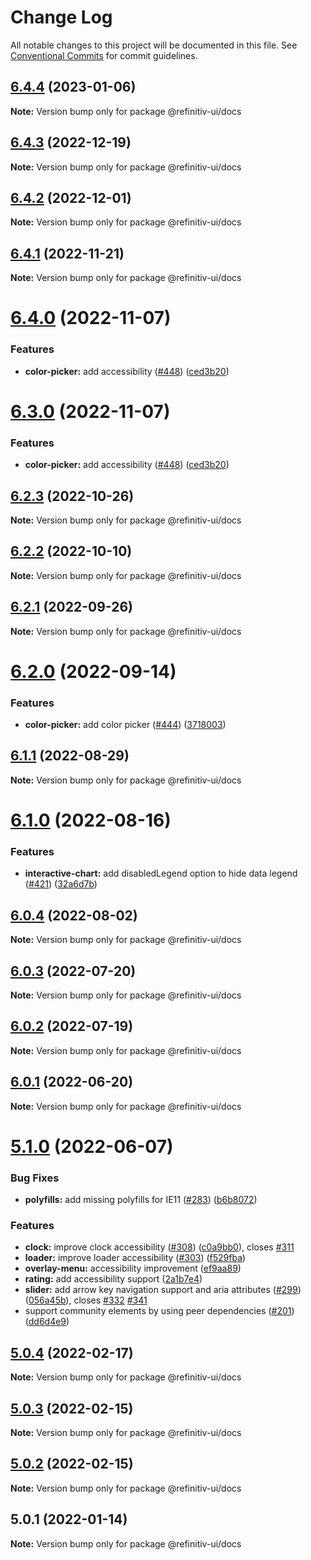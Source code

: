 # Change Log

All notable changes to this project will be documented in this file.
See [Conventional Commits](https://conventionalcommits.org) for commit guidelines.

## [6.4.4](https://github.com/Refinitiv/refinitiv-ui/compare/@refinitiv-ui/docs@6.4.3...@refinitiv-ui/docs@6.4.4) (2023-01-06)

**Note:** Version bump only for package @refinitiv-ui/docs





## [6.4.3](https://github.com/Refinitiv/refinitiv-ui/compare/@refinitiv-ui/docs@6.4.2...@refinitiv-ui/docs@6.4.3) (2022-12-19)

**Note:** Version bump only for package @refinitiv-ui/docs





## [6.4.2](https://github.com/Refinitiv/refinitiv-ui/compare/@refinitiv-ui/docs@6.4.1...@refinitiv-ui/docs@6.4.2) (2022-12-01)

**Note:** Version bump only for package @refinitiv-ui/docs





## [6.4.1](https://github.com/Refinitiv/refinitiv-ui/compare/@refinitiv-ui/docs@6.4.0...@refinitiv-ui/docs@6.4.1) (2022-11-21)

**Note:** Version bump only for package @refinitiv-ui/docs





# [6.4.0](https://github.com/Refinitiv/refinitiv-ui/compare/@refinitiv-ui/docs@6.2.3...@refinitiv-ui/docs@6.4.0) (2022-11-07)


### Features

* **color-picker:** add accessibility ([#448](https://github.com/Refinitiv/refinitiv-ui/issues/448)) ([ced3b20](https://github.com/Refinitiv/refinitiv-ui/commit/ced3b208ab817975923a2feeba1f6488d30f046a))





# [6.3.0](https://github.com/Refinitiv/refinitiv-ui/compare/@refinitiv-ui/docs@6.2.3...@refinitiv-ui/docs@6.3.0) (2022-11-07)


### Features

* **color-picker:** add accessibility ([#448](https://github.com/Refinitiv/refinitiv-ui/issues/448)) ([ced3b20](https://github.com/Refinitiv/refinitiv-ui/commit/ced3b208ab817975923a2feeba1f6488d30f046a))





## [6.2.3](https://github.com/Refinitiv/refinitiv-ui/compare/@refinitiv-ui/docs@6.2.2...@refinitiv-ui/docs@6.2.3) (2022-10-26)

**Note:** Version bump only for package @refinitiv-ui/docs





## [6.2.2](https://github.com/Refinitiv/refinitiv-ui/compare/@refinitiv-ui/docs@6.2.1...@refinitiv-ui/docs@6.2.2) (2022-10-10)


**Note:** Version bump only for package @refinitiv-ui/docs




## [6.2.1](https://github.com/Refinitiv/refinitiv-ui/compare/@refinitiv-ui/docs@6.2.0...@refinitiv-ui/docs@6.2.1) (2022-09-26)

**Note:** Version bump only for package @refinitiv-ui/docs





# [6.2.0](https://github.com/Refinitiv/refinitiv-ui/compare/@refinitiv-ui/docs@6.1.1...@refinitiv-ui/docs@6.2.0) (2022-09-14)


### Features

* **color-picker:** add color picker ([#444](https://github.com/Refinitiv/refinitiv-ui/issues/444)) ([3718003](https://github.com/Refinitiv/refinitiv-ui/commit/37180039a77d908acd731c89067ecfce3f23955f))





## [6.1.1](https://github.com/Refinitiv/refinitiv-ui/compare/@refinitiv-ui/docs@6.1.0...@refinitiv-ui/docs@6.1.1) (2022-08-29)

**Note:** Version bump only for package @refinitiv-ui/docs





# [6.1.0](https://github.com/Refinitiv/refinitiv-ui/compare/@refinitiv-ui/docs@6.0.4...@refinitiv-ui/docs@6.1.0) (2022-08-16)


### Features

* **interactive-chart:** add disabledLegend option to hide data legend ([#421](https://github.com/Refinitiv/refinitiv-ui/issues/421)) ([32a6d7b](https://github.com/Refinitiv/refinitiv-ui/commit/32a6d7b1889597a7ae804edbb08fc95fc5c5a04e))





## [6.0.4](https://github.com/Refinitiv/refinitiv-ui/compare/@refinitiv-ui/docs@6.0.3...@refinitiv-ui/docs@6.0.4) (2022-08-02)

**Note:** Version bump only for package @refinitiv-ui/docs





## [6.0.3](https://github.com/Refinitiv/refinitiv-ui/compare/@refinitiv-ui/docs@6.0.2...@refinitiv-ui/docs@6.0.3) (2022-07-20)

**Note:** Version bump only for package @refinitiv-ui/docs





## [6.0.2](https://github.com/Refinitiv/refinitiv-ui/compare/@refinitiv-ui/docs@6.0.1...@refinitiv-ui/docs@6.0.2) (2022-07-19)

**Note:** Version bump only for package @refinitiv-ui/docs





## [6.0.1](https://github.com/Refinitiv/refinitiv-ui/compare/@refinitiv-ui/docs@5.1.0...@refinitiv-ui/docs@6.0.1) (2022-06-20)

**Note:** Version bump only for package @refinitiv-ui/docs





# [5.1.0](https://github.com/Refinitiv/refinitiv-ui/compare/@refinitiv-ui/docs@5.0.3...@refinitiv-ui/docs@5.1.0) (2022-06-07)


### Bug Fixes

* **polyfills:** add missing polyfills for IE11 ([#283](https://github.com/Refinitiv/refinitiv-ui/issues/283)) ([b6b8072](https://github.com/Refinitiv/refinitiv-ui/commit/b6b8072d90375100a7c8ae1ee5c25fefafb351eb))


### Features

* **clock:** improve clock accessibility ([#308](https://github.com/Refinitiv/refinitiv-ui/issues/308)) ([c0a9bb0](https://github.com/Refinitiv/refinitiv-ui/commit/c0a9bb04c212b6aa4dbce495bec4faebd9080eaf)), closes [#311](https://github.com/Refinitiv/refinitiv-ui/issues/311)
* **loader:** improve loader accessibility ([#303](https://github.com/Refinitiv/refinitiv-ui/issues/303)) ([f529fba](https://github.com/Refinitiv/refinitiv-ui/commit/f529fba2546be77ccaaa224f5dadc80d2f808d47))
* **overlay-menu:** accessibility improvement ([ef9aa89](https://github.com/Refinitiv/refinitiv-ui/commit/ef9aa89018eedc3ee64b6a0a82ec90af57368f5e))
* **rating:** add accessibility support ([2a1b7e4](https://github.com/Refinitiv/refinitiv-ui/commit/2a1b7e47199de3c1cca73b0a86150da07612c347))
* **slider:** add arrow key navigation support and aria attributes ([#299](https://github.com/Refinitiv/refinitiv-ui/issues/299)) ([056a45b](https://github.com/Refinitiv/refinitiv-ui/commit/056a45b56911ed0f7634ea1b4abe38c6392144d4)), closes [#332](https://github.com/Refinitiv/refinitiv-ui/issues/332) [#341](https://github.com/Refinitiv/refinitiv-ui/issues/341)
* support community elements by using peer dependencies ([#201](https://github.com/Refinitiv/refinitiv-ui/issues/201)) ([dd6d4e9](https://github.com/Refinitiv/refinitiv-ui/commit/dd6d4e917b4cdb7e6b783d8cd777ece1b0ff5f35))





## [5.0.4](https://github.com/Refinitiv/refinitiv-ui/compare/@refinitiv-ui/docs@5.0.3...@refinitiv-ui/docs@5.0.4) (2022-02-17)

**Note:** Version bump only for package @refinitiv-ui/docs





## [5.0.3](https://github.com/Refinitiv/refinitiv-ui/compare/@refinitiv-ui/docs@5.0.2...@refinitiv-ui/docs@5.0.3) (2022-02-15)

**Note:** Version bump only for package @refinitiv-ui/docs





## [5.0.2](https://github.com/Refinitiv/refinitiv-ui/compare/@refinitiv-ui/docs@5.0.1...@refinitiv-ui/docs@5.0.2) (2022-02-15)

**Note:** Version bump only for package @refinitiv-ui/docs





## 5.0.1 (2022-01-14)

**Note:** Version bump only for package @refinitiv-ui/docs
